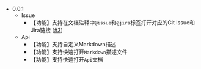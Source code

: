 * 0.0.1
  * Issue
    * 【功能】支持在文档注释中`@issue`和`@jira`标签打开对应的Git Issue和Jira链接 ([#3](https://github.com/iimik/FinalAIO/issues/3))
  * Api
    * 【功能】支持自定义Markdown描述
    * 【功能】支持快速打开`Markdown`描述文件
    * 【功能】支持快速打开`Api`文档

